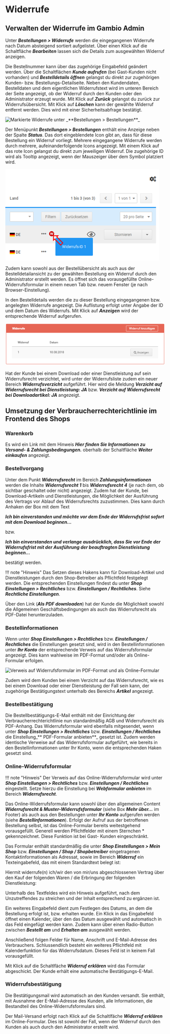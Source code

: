 # Widerrufe

## Verwalten der Widerrufe im Gambio Admin

Unter _**Bestellungen \> Widerrufe**_ werden die eingegangenen Widerrufe nach Datum absteigend sortiert aufgelistet. Über einen Klick auf die Schaltfläche _**Bearbeiten**_ lassen sich die Details zum ausgewählten Widerruf anzeigen.

Die Bestellnummer kann über das zugehörige Eingabefeld geändert werden. Über die Schaltflächen _**Kunde aufrufen**_ \(bei Gast-Kunden nicht vorhanden\) und _**Bestelldetails öffnen**_ gelangst du direkt zur zugehörigen Kunden- bzw. Bestellungs-Detailseite. Neben den Kundendaten, Bestelldaten und dem eigentlichen Widerrufstext wird im unteren Bereich der Seite angezeigt, ob der Widerruf durch den Kunden oder den Administrator erzeugt wurde. Mit Klick auf _**Zurück**_ gelangst du zurück zur Widerrufsübersicht. Mit Klick auf _**Löschen**_ kann der gewählte Widerruf entfernt werden. Dies wird mit einer Sicherheitsabfrage bestätigt.

![](../Bilder/Abb199_MarkierteWiderrufeUnterBestellungenBestellungen.png "Markierte Widerrufe unter _**Bestellungen >
      Bestellungen**_")

Der Menüpunkt _**Bestellungen \> Bestellungen**_ enthält eine Anzeige neben der Spalte _**Status**_. Das dort eingeblendete Icon gibt an, dass für diese Bestellung ein Widerruf vorliegt. Mehrere eingegangene Widerrufe werden durch mehrere, aufeinanderfolgende Icons angezeigt. Mit einem Klick auf das rote Icon gelangst du direkt zum jeweiligen Widerruf. Die zugehörige ID wird als Tooltip angezeigt, wenn der Mauszeiger über dem Symbol platziert wird.

![](../Bilder/WiderrufInBestellung_.png "Es liegt ein Widerruf vor")

Zudem kann sowohl aus der Bestellübersicht als auch aus der Bestelldetailansicht zu der gewählten Bestellung ein Widerruf durch den Administrator erstellt werden. Es öffnet sich das vorausgefüllte Online-Widerrufsformular in einem neuen Tab bzw. neuem Fenster \(je nach Browser-Einstellung\).

In den Bestelldetails werden die zu dieser Bestellung eingegangenen bzw. angelegten Widerrufe angezeigt. Die Auflistung erfolgt unter Angabe der ID und dem Datum des Widerrufs. Mit Klick auf _**Anzeigen**_ wird der entsprechende Widerruf aufgerufen.

![](../Bilder/Abb346_WiderrufeInBestelldetails.png "Widerrufe in den Bestelldetails")

Hat der Kunde bei einem Download oder einer Dienstleistung auf sein Widerrufsrecht verzichtet, wird unter der Widerrufsliste zudem ein neuer Bereich _**Widerrufsverzicht**_ aufgeführt. Hier wird die Meldung _**Verzicht auf Widerrufsrecht bei Dienstleistung: JA**_ bzw. _**Verzicht auf Widerrufsrecht bei Downloadartikel: JA**_ angezeigt.

## Umsetzung der Verbraucherrechterichtlinie im Frontend des Shops

### Warenkorb

Es wird ein Link mit dem Hinweis _**Hier finden Sie Informationen zu Versand- & Zahlungsbedingungen.**_ oberhalb der Schaltfläche _**Weiter einkaufen**_ angezeigt.

### Bestellvorgang

Unter dem Punkt _**Widerrufsrecht**_ im Bereich _**Zahlungsinformationen**_ werden die Inhalte _**Widerrufsrecht 1**_ bis _**Widerrufsrecht 4**_ \(je nach dem, ob sichtbar geschaltet oder nicht\) angezeigt. Zudem hat der Kunde, bei Download-Artikeln und Dienstleistungen, die Möglichkeit der Ausführung des Vertrags vor Ablauf des Widerrufsrechts zuzustimmen. Dies kann durch Anhaken der Box mit dem Text

_**Ich bin einverstanden und möchte vor dem Ende der Widerrufsfrist sofort mit dem Download beginnen...**_

bzw.

_**Ich bin einverstanden und verlange ausdrücklich, dass Sie vor Ende der Widerrufsfrist mit der Ausführung der beauftragten Dienstleistung beginnen...**_

bestätigt werden.

!!! note "Hinweis" 
	 Das Setzen dieses Hakens kann für Download-Artikel und Dienstleistungen durch den Shop-Betreiber als Pflichtfeld festgelegt werden. Die entsprechenden Einstellungen findest du unter _**Shop Einstellungen \> Rechtliches**_ bzw. _**Einstellungen / Rechtliches**_. Siehe _**Rechtliche Einstellungen**_.

Über den Link \(_**Als PDF downloaden**_\) hat der Kunde die Möglichkeit sowohl die Allgemeinen Geschäftsbedingungen als auch das Widerrufsrecht als PDF-Datei herunterzuladen.

### Bestellinformationen

Wenn unter _**Shop Einstellungen \> Rechtliches**_ bzw. _**Einstellungen / Rechtliches**_ die Einstellungen gesetzt sind, wird in den Bestellinformationen unter _**Ihr Konto**_ der entsprechende Verweis auf das Widerrufsformular angezeigt. Dies kann wahlweise im PDF-Format und/oder als Online-Formular erfolgen.

![](../Bilder/Abb201_VerweisAufWiderrufsformularImPDF_FormatUndAlsOnline_Formular.png "Verweis auf Widerrufsformular im PDF-Format und als
        Online-Formular")

Zudem wird dem Kunden bei einem Verzicht auf das Widerrufsrecht, wie es bei einem Download oder einer Dienstleistung der Fall sein kann, der zugehörige Bestätigungstext unterhalb des Bereichs _**Artikel**_ angezeigt.

### Bestellbestätigung

Die Bestellbestätigungs-E-Mail enthält mit der Einrichtung der Verbraucherrechterichtlinie nun standardmäßig AGB und Widerrufsrecht als PDF-Anhang. Das Widerrufsformular wird ebenfalls mitgesendet, wenn unter _**Shop Einstellungen \> Rechtliches**_ bzw. _**Einstellungen / Rechtliches**_ die Einstellung_** PDF-Formular anbieten**_ gesetzt ist. Zudem werden identische Verweise auf das Widerrufsformular aufgeführt, wie bereits in den Bestellinformationen unter Ihr Konto, wenn die entsprechenden Haken gesetzt sind.

### Online-Widerrufsformular

!!! note "Hinweis" 
	 Der Verweis auf das Online-Widerrufsformular wird unter _**Shop Einstellungen \> Rechtliches**_ bzw. _**Einstellungen / Rechtliches**_ eingestellt. Setze hierzu die Einstellung bei _**Webformular anbieten**_ im Bereich _**Widerrufsrecht**_.

Das Online-Widerrufsformular kann sowohl über den allgemeinen Content _**Widerrufsrecht & Muster-Widerrufsformular**_ \(siehe Box _**Mehr über...**_ im Footer\) als auch aus den Bestellungen unter _**Ihr Konto**_ aufgerufen werden \(siehe _**Bestellinformationen**_\). Erfolgt der Aufruf aus der betroffenen Bestellung selbst, ist das Online-Formular bereits weitestgehend vorausgefüllt. Generell werden Pflichtfelder mit einem Sternchen \* gekennzeichnet. Diese Funktion ist bei Gast- Kunden eingeschränkt.

Das Formular enthält standardmäßig die unter _**Shop Einstellungen \> Mein Shop**_ bzw. _**Einstellungen / Shop / Shopbetreiber**_ eingetragenen Kontaktinformationen als Adressat, sowie im Bereich _**Widerruf**_ ein Texteingabefeld, das mit einem Standardtext belegt ist:

Hiermit widerrufe\(n\) ich/wir den von mir/uns abgeschlossenen Vertrag über den Kauf der folgenden Waren / die Erbringung der folgenden Dienstleistung:

Unterhalb des Textfeldes wird ein Hinweis aufgeführt, nach dem Unzutreffendes zu streichen und der Inhalt entsprechend zu ergänzen ist.

Ein weiteres Eingabefeld dient zum Festlegen des Datums, an dem die Bestellung erfolgt ist, bzw. erhalten wurde. Ein Klick in das Eingabefeld öffnet einen Kalender, über den das Datum ausgewählt und automatisch in das Feld eingefügt werden kann. Zudem kann über einen Radio-Button zwischen _**Bestellt am**_ und _**Erhalten am**_ ausgewählt werden.

Anschließend folgen Felder für Name, Anschrift und E-Mail-Adresse des Verbrauchers. Schlussendlich besteht ein weiteres Pflichtfeld mit Kalenderfunktion für das Widerrufsdatum. Dieses Feld ist in keinem Fall vorausgefüllt.

Mit Klick auf die Schaltlfäche _**Widerruf erklären**_ wird das Formular abgeschickt. Der Kunde erhält eine automatische Bestätigungs-E-Mail.

### Widerrufsbestätigung

Die Bestätigungsmail wird automatisch an den Kunden versandt. Sie enthält, mit Ausnahme der E-Mail-Adresse des Kunden, alle Informationen, die Bestandteil des Online-Widerrufsformulars sind.

Der Mail-Versand erfolgt nach Klick auf die Schaltlfäche _**Widerruf erklären**_ im Online-Formular. Dies ist sowohl der Fall, wenn der Widerruf durch den Kunden als auch durch den Administrator erstellt wird.

